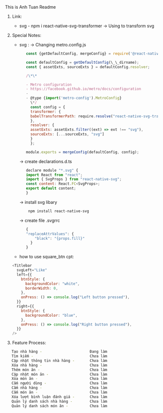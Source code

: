 This is Anh Tuan Readme

1. Link:

   - svg - npm i react-native-svg-transformer
     -> Using to transform svg

2. Special Notes:

   - svg :
     -> Changing metro.config.js

     ```js
        const {getDefaultConfig, mergeConfig} = require('@react-native/metro-config');

        const defaultConfig = getDefaultConfig(\_\_dirname);
        const { assetExts, sourceExts } = defaultConfig.resolver;

        /\*\*

        - Metro configuration
        - https://facebook.github.io/metro/docs/configuration
        -
        - @type {import('metro-config').MetroConfig}
          \*/
          const config = {
          transformer: {
          babelTransformerPath: require.resolve("react-native-svg-transformer")
          },
          resolver: {
          assetExts: assetExts.filter((ext) => ext !== "svg"),
          sourceExts: [...sourceExts, "svg"]
          }
          };

        module.exports = mergeConfig(defaultConfig, config);
     ```

     -> create declarations.d.ts

     ```js
        declare module "*.svg" {
        import React from "react";
        import { SvgProps } from "react-native-svg";
        const content: React.FC<SvgProps>;
        export default content;
        }
     ```

     -> install svg libary

     ```sh
         npm install react-native-svg
     ```

     -> create file .svgrrc

     ```js
        {
        "replaceAttrValues": {
            "black": "{props.fill}"
          }
        }
     ```

   - how to use square_btn cpt:

   ```js
   <Titlebar
     svgLeft="Like"
     left={{
       btnStyle: {
         backgroundColor: "white",
         borderWidth: 0,
       },
       onPress: () => console.log("Left button pressed"),
     }}
     right={{
       btnStyle: {
         backgroundColor: "blue",
       },
       onPress: () => console.log("Right button pressed"),
     }}
   />
   ```

3. Feature Process:

```sh
   Tạo nhà hàng -                      Đang làm
   Tìm kiếm -                          Chưa làm
   Cập nhật thông tin nhà hàng -       Chưa làm
   Xóa nhà hàng -                      Chưa làm
   Thêm món ăn -                       Chưa làm
   Cập nhật món ăn -                   Chưa làm
   Xóa món ăn -                        Chưa làm
   Cấm người dùng -                    Chưa làm
   Cấm nhà hàng -                      Chưa làm
   Cấm món ăn -                        Chưa làm
   Xóa lượt bình luận đánh giá -       Chưa làm
   Quản lý danh sách nhà hàng -        Chưa làm
   Quản lý danh sách món ăn -          Chưa làm
```
